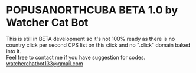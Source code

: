 # POPUSANORTHCUBA BETA 1.0 by Watcher Cat Bot

This is still in BETA development so it's not 100% ready as there is no country click per second CPS list on this click and no ".click" domain baked into it.  
Feel free to contact me if you have suggestion for codes. watcherchatbot133@gmail.com
